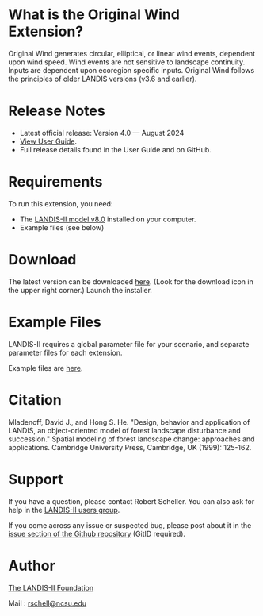# What is the Original Wind Extension?

Original Wind generates circular, elliptical, or linear wind events, dependent upon wind speed. Wind events are not sensitive to landscape continuity. Inputs are dependent upon ecoregion specific inputs. Original Wind follows the principles of older LANDIS versions (v3.6 and earlier). 

# Release Notes

- Latest official release: Version 4.0 — August 2024
- [View User Guide](https://github.com/LANDIS-II-Foundation/Extension-Base-Wind/blob/master/docs/LANDIS-II%20Original%20Wind%20v4.0%20User%20Guide.pdf).
- Full release details found in the User Guide and on GitHub.

# Requirements

To run this extension, you need:

- The [LANDIS-II model v8.0](http://www.landis-ii.org/install) installed on your computer.
- Example files (see below)

# Download

The latest version can be downloaded [here](https://github.com/LANDIS-II-Foundation/Extension-Base-Wind/blob/master/deploy/installer/LANDIS-II-V8%20Base%20Wind%204.0-setup.exe). (Look for the download icon in the upper right corner.)  Launch the installer.

# Example Files

LANDIS-II requires a global parameter file for your scenario, and separate parameter files for each extension.

Example files are [here](https://downgit.github.io/#/home?url=https://github.com/LANDIS-II-Foundation/Extension-Base-Wind/blob/master/testings/Core8-OriginalWind4.0).

# Citation

Mladenoff, David J., and Hong S. He. "Design, behavior and application of LANDIS, an object-oriented model of forest landscape disturbance and succession." Spatial modeling of forest landscape change: approaches and applications. Cambridge University Press, Cambridge, UK (1999): 125-162.

# Support

If you have a question, please contact Robert Scheller. 
You can also ask for help in the [LANDIS-II users group](http://www.landis-ii.org/users).

If you come across any issue or suspected bug, please post about it in the [issue section of the Github repository](https://github.com/LANDIS-II-Foundation/Extension-Base-Wind/issues) (GitID required).

# Author

[The LANDIS-II Foundation](http://www.landis-ii.org)

Mail : rschell@ncsu.edu
